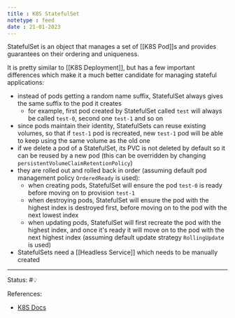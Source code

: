 ```yaml
---
title : K8S StatefulSet
notetype : feed
date : 21-01-2023
---
```


StatefulSet is an object that manages a set of [[K8S Pod]]s and provides guarantees on their ordering and uniqueness.

It is pretty similar to [[K8S Deployment]], but has a few important differences which make it a much better candidate for managing stateful applications:
- instead of pods getting a random name suffix, StatefulSet always gives the same suffix to the pod it creates
	- for example, first pod created by StatefulSet called `test` will always be called `test-0`, second one `test-1` and so on
- since pods maintain their identity, StatefulSets can reuse existing volumes, so that if `test-1` pod is recreated, new `test-1` pod will be able to keep using the same volume as the old one
- if we delete a pod of a StatefulSet, its PVC is not deleted by default so it can be reused by a new pod (this can be overridden by changing `persistentVolumeClaimRetentionPolicy`)
- they are rolled out and rolled back in order (assuming default pod management policy `OrderedReady` is used):
	- when creating pods, StatefulSet will ensure the pod `test-0` is ready before moving on to provision `test-1`
	- when destroying pods, StatefulSet will ensure the pod with the highest index is destroyed first, before moving on to the pod with the next lowest index
	- when updating pods, StatefulSet will first recreate the pod with the highest index, and once it's ready it will move on to the pod with the next highest index (assuming default update strategy `RollingUpdate` is used)
- StatefulSets need a [[Headless Service]] which needs to be manually created

-----

Status: #💡 

References:
- [K8S Docs](https://kubernetes.io/docs/tutorials/stateful-application/basic-stateful-set/)